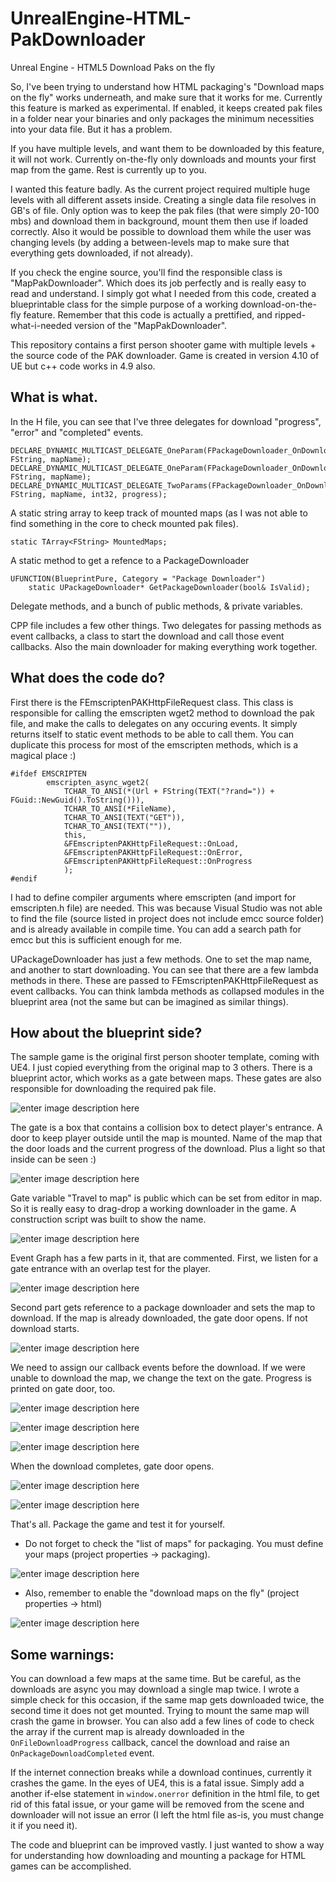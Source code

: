 # UnrealEngine-HTML-PakDownloader
Unreal Engine - HTML5 Download Paks on the fly

So, I've been trying to understand how HTML packaging's "Download maps on the fly" works underneath, and make sure that it works for me. Currently this feature is marked as experimental. If enabled, it keeps created pak files in a folder near your binaries and only packages the minimum necessities into your data file. But it has a problem.

If you have multiple levels, and want them to be downloaded by this feature, it will not work. Currently on-the-fly only downloads and mounts your first map from the game. Rest is currently up to you.

I wanted this feature badly. As the current project required multiple huge levels with all different assets inside. Creating a single data file resolves in GB's of file. Only option was to keep the pak files (that were simply 20-100 mbs) and download them in background, mount them then use if loaded correctly. Also it would be possible to download them while the user was changing levels (by adding a between-levels map to make sure that everything gets downloaded, if not already).

If you check the engine source, you'll find the responsible class is "MapPakDownloader". Which does its job perfectly and is really easy to read and understand. I simply got what I needed from this code, created a blueprintable class for the simple purpose of a working download-on-the-fly feature. Remember that this code is actually a prettified, and ripped-what-i-needed version of the "MapPakDownloader".

This repository contains a first person shooter game with multiple levels + the source code of the PAK downloader. Game is created in version 4.10 of UE but c++ code works in 4.9 also.

What is what.
-------------

In the H file, you can see that I've three delegates for download "progress", "error" and "completed" events.

    DECLARE_DYNAMIC_MULTICAST_DELEGATE_OneParam(FPackageDownloader_OnDownloadComplete, FString, mapName);
    DECLARE_DYNAMIC_MULTICAST_DELEGATE_OneParam(FPackageDownloader_OnDownloadError, FString, mapName);
    DECLARE_DYNAMIC_MULTICAST_DELEGATE_TwoParams(FPackageDownloader_OnDownloadProgress, FString, mapName, int32, progress);

A static string array to keep track of mounted maps (as I was not able to find something in the core to check mounted pak files).

    static TArray<FString> MountedMaps;

A static method to get a refence to a PackageDownloader

	UFUNCTION(BlueprintPure, Category = "Package Downloader")
		static UPackageDownloader* GetPackageDownloader(bool& IsValid);

Delegate methods, and a bunch of public methods, & private variables.

CPP file includes a few other things. Two delegates for passing methods as event callbacks, a class to start the download and call those event callbacks. Also the main downloader for making everything work together.

What does the code do?
----------------------

First there is the FEmscriptenPAKHttpFileRequest class. This class is responsible for calling the emscripten wget2 method to download the pak file, and make the calls to delegates on any occuring events. It simply returns itself to static event methods to be able to call them. You can duplicate this process for most of the emscripten methods, which is a magical place :)

    #ifdef EMSCRIPTEN
    		emscripten_async_wget2(
    			TCHAR_TO_ANSI(*(Url + FString(TEXT("?rand=")) + FGuid::NewGuid().ToString())),
    			TCHAR_TO_ANSI(*FileName),
    			TCHAR_TO_ANSI(TEXT("GET")),
    			TCHAR_TO_ANSI(TEXT("")),
    			this,
    			&FEmscriptenPAKHttpFileRequest::OnLoad,
    			&FEmscriptenPAKHttpFileRequest::OnError,
    			&FEmscriptenPAKHttpFileRequest::OnProgress
    			);
    #endif

I had to define compiler arguments where emscripten (and import for emscripten.h file) are needed. This was because Visual Studio was not able to find the file (source listed in project does not include emcc source folder) and is already available in compile time. You can add a search path for emcc but this is sufficient enough for me.

UPackageDownloader has just a few methods. One to set the map name, and another to start downloading. You can see that there are a few lambda methods in there. These are passed to FEmscriptenPAKHttpFileRequest as event callbacks. You can think lambda methods as collapsed modules in the blueprint area (not the same but can be imagined as similar things).

How about the blueprint side?
-----------------------------

The sample game is the original first person shooter template, coming with UE4. I just copied everything from the original map to 3 others. There is a blueprint actor, which works as a gate between maps. These gates are also responsible for downloading the required pak file.

![enter image description here](http://emrahgunduz.com/wp-content/uploads/github/a.jpg)

The gate is a box that contains a collision box to detect player's entrance. A door to keep player outside until the map is mounted. Name of the map that the door loads and the current progress of the download. Plus a light so that inside can be seen :)

![enter image description here](http://emrahgunduz.com/wp-content/uploads/github/b.jpg)

Gate variable "Travel to map" is public which can be set from editor in map. So it is really easy to drag-drop a working downloader in the game. A construction script was built to show the name.

![enter image description here](http://emrahgunduz.com/wp-content/uploads/github/c.jpg)

Event Graph has a few parts in it, that are commented.
First, we listen for a gate entrance with an overlap test for the player.

![enter image description here](http://emrahgunduz.com/wp-content/uploads/github/d.jpg)

Second part gets reference to a package downloader and sets the map to download. If the map is already downloaded, the gate door opens. If not download starts.

![enter image description here](http://emrahgunduz.com/wp-content/uploads/github/e.jpg)

We need to assign our callback events before the download.
If we were unable to download the map, we change the text on the gate.
Progress is printed on gate door, too.

![enter image description here](http://emrahgunduz.com/wp-content/uploads/github/f.jpg)

![enter image description here](http://emrahgunduz.com/wp-content/uploads/github/h.jpg)

![enter image description here](http://emrahgunduz.com/wp-content/uploads/github/i.jpg)

When the download completes, gate door opens.

![enter image description here](http://emrahgunduz.com/wp-content/uploads/github/j.jpg)

![enter image description here](http://emrahgunduz.com/wp-content/uploads/github/g.jpg)

That's all. Package the game and test it for yourself.
- Do not forget to check the "list of maps" for packaging. You must define your maps (project properties -> packaging).

![enter image description here](http://emrahgunduz.com/wp-content/uploads/github/k.jpg)

- Also, remember to enable the "download maps on the fly" (project properties -> html)

![enter image description here](http://emrahgunduz.com/wp-content/uploads/github/l.jpg)

Some warnings:
--------------

You can download a few maps at the same time. But be careful, as the downloads are async you may download a single map twice. I wrote a simple check for this occasion, if the same map gets downloaded twice, the second time it does not get mounted. Trying to mount the same map will crash the game in browser. You can also add a few lines of code to check the array if the current map is already downloaded in the `OnFileDownloadProgress` callback, cancel the download and raise an `OnPackageDownloadCompleted` event.

If the internet connection breaks while a download continues, currently it crashes the game. In the eyes of UE4, this is a fatal issue. Simply add a another if-else statement in `window.onerror` definition in the html file, to get rid of this fatal issue, or your game will be removed from the scene and downloader will not issue an error (I left the html file as-is, you must change it if you need it).

The code and blueprint can be improved vastly. I just wanted to show a way for understanding how downloading and mounting a package for HTML games can be accomplished.
